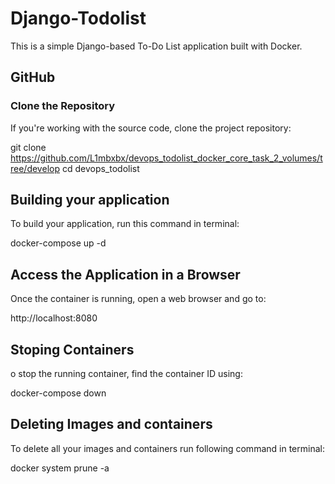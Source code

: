# Django-Todolist
This is a simple Django-based To-Do List application built with Docker.

## GitHub

### Clone the Repository
If you're working with the source code, clone the project repository:

git clone https://github.com/L1mbxbx/devops_todolist_docker_core_task_2_volumes/tree/develop cd devops_todolist

## Building your application
To build your application, run this command in terminal:

docker-compose up -d

## Access the Application in a Browser
Once the container is running, open a web browser and go to:

http://localhost:8080

## Stoping Containers
o stop the running container, find the container ID using:

docker-compose down

## Deleting Images and containers
To delete all your images and containers run following command in terminal:

docker system prune -a
